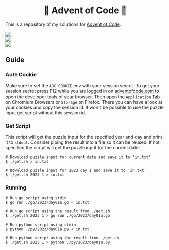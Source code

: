<h1 align="center">🎄 Advent of Code 🎄</h1>

This is a repository of my solutions for
[Advent of Code](https://adventofcode.com/).

![](https://img.shields.io/badge/2024%20Puzzles-1/25-lightpink?style=for-the-badge)
<br>
![](https://img.shields.io/badge/2023%20Puzzles-22/25-lightpink?style=for-the-badge)
<br>
![](https://img.shields.io/badge/2022%20Puzzles-15/25-lightpink?style=for-the-badge)

## Guide

### Auth Cookie

Make sure to set the `AOC_COOKIE` env with your session secret. To get your
session secret press F12 while you are logged in on
[adventofcode.com](https://adventofcode.com/) to open the developer tools of
your browser. Then open the `Application` Tab on Chromium Browsers or `Storage`
on Firefox. There you can have a look at your cookies and copy the session id.
It won't be possible to use the puzzle input get script without this session id.

### Get Script

This script will get the puzzle input for the specified year and day and print
it to `stdout`. Consider piping the result into a file so it can be reused. If
not specified the script will get the puzzle input for the current date.

```shell
# Download puzzle input for current date and save it to 'in.txt'
$ ./get.sh > in.txt

# Download puzzle input for 2023 day 1 and save it to 'in.txt'
$ ./get.sh 2023 1 > in.txt
```

### Running

```shell
# Run go script using stdin
$ go run ./go/2023/day01a.go < in.txt

# Run go script using the result from ./get.sh
$ ./get.sh 2023 1 > go run ./go/2023/day01a.go

# Run python script using stdin
$ python ./py/2023/day01a.py < in.txt

# Run python script using the result from ./get.sh
$ ./get.sh 2023 1 > python ./py/2023/day01a.py
```
